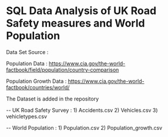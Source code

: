 # SQL Data Analysis of UK Road Safety measures and World Population
Data Set Source : 

Population Data : https://www.cia.gov/the-world-factbook/field/population/country-comparison

Population Growth Data : https://www.cia.gov/the-world-factbook/countries/world/

The Dataset is added in the repository 

-- UK Road Safety Survey : 1) Accidents.csv 2) Vehicles.csv 3) vehicletypes.csv

-- World Population : 1) Population.csv 2) Population_growth.csv
